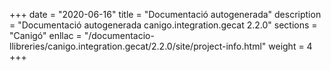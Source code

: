 +++
date        = "2020-06-16"
title       = "Documentació autogenerada"
description = "Documentació autogenerada canigo.integration.gecat 2.2.0"
sections    = "Canigó"
enllac		= "/documentacio-llibreries/canigo.integration.gecat/2.2.0/site/project-info.html"
weight      = 4
+++
